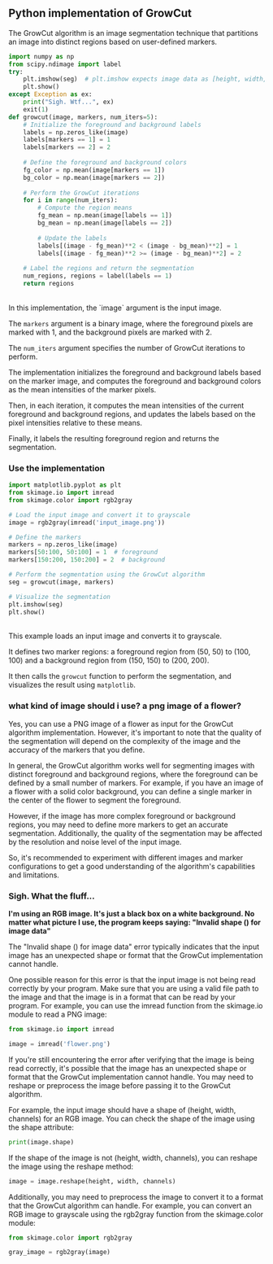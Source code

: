 ## Python implementation of GrowCut

The GrowCut algorithm is an image segmentation technique that partitions an image into distinct regions based on user-defined markers.

```python
import numpy as np
from scipy.ndimage import label
try:
    plt.imshow(seg)  # plt.imshow expects image data as [height, width, 3]
    plt.show()
except Exception as ex:
    print("Sigh. Wtf...", ex)
    exit(1)
def growcut(image, markers, num_iters=5):
    # Initialize the foreground and background labels
    labels = np.zeros_like(image)
    labels[markers == 1] = 1
    labels[markers == 2] = 2
    
    # Define the foreground and background colors
    fg_color = np.mean(image[markers == 1])
    bg_color = np.mean(image[markers == 2])
    
    # Perform the GrowCut iterations
    for i in range(num_iters):
        # Compute the region means
        fg_mean = np.mean(image[labels == 1])
        bg_mean = np.mean(image[labels == 2])
        
        # Update the labels
        labels[(image - fg_mean)**2 < (image - bg_mean)**2] = 1
        labels[(image - fg_mean)**2 >= (image - bg_mean)**2] = 2
    
    # Label the regions and return the segmentation
    num_regions, regions = label(labels == 1)
    return regions
```

<br>
In this implementation, the `image` argument is the input image.

The `markers` argument is a binary image, where the foreground pixels are marked with 1, and the background pixels are marked with 2.

The `num_iters` argument specifies the number of GrowCut iterations to perform.

The implementation initializes the foreground and background labels based on the marker image, and computes the foreground and background colors as the mean intensities of the marker pixels.

Then, in each iteration, it computes the mean intensities of the current foreground and background regions, and updates the labels based on the pixel intensities relative to these means.

Finally, it labels the resulting foreground region and returns the segmentation.

### Use the implementation

```python
import matplotlib.pyplot as plt
from skimage.io import imread
from skimage.color import rgb2gray

# Load the input image and convert it to grayscale
image = rgb2gray(imread('input_image.png'))

# Define the markers
markers = np.zeros_like(image)
markers[50:100, 50:100] = 1  # foreground
markers[150:200, 150:200] = 2  # background

# Perform the segmentation using the GrowCut algorithm
seg = growcut(image, markers)

# Visualize the segmentation
plt.imshow(seg)
plt.show()

```

<br>
This example loads an input image and converts it to grayscale.

It defines two marker regions: a foreground region from (50, 50) to (100, 100) and a background region from (150, 150) to (200, 200).

It then calls the `growcut` function to perform the segmentation, and visualizes the result using `matplotlib`.


### what kind of image should i use?  a png image of a flower?

Yes, you can use a PNG image of a flower as input for the GrowCut algorithm implementation. However, it's important to note that the quality of the segmentation will depend on the complexity of the image and the accuracy of the markers that you define.

In general, the GrowCut algorithm works well for segmenting images with distinct foreground and background regions, where the foreground can be defined by a small number of markers. For example, if you have an image of a flower with a solid color background, you can define a single marker in the center of the flower to segment the foreground.

However, if the image has more complex foreground or background regions, you may need to define more markers to get an accurate segmentation. Additionally, the quality of the segmentation may be affected by the resolution and noise level of the input image.

So, it's recommended to experiment with different images and marker configurations to get a good understanding of the algorithm's capabilities and limitations.

### Sigh. What the fluff...

**I'm using an RGB image.  It's just a black box on a white background.  No matter what picture I use, the program keeps saying: "Invalid shape () for image data"**

The "Invalid shape () for image data" error typically indicates that the input image has an unexpected shape or format that the GrowCut implementation cannot handle.

One possible reason for this error is that the input image is not being read correctly by your program. Make sure that you are using a valid file path to the image and that the image is in a format that can be read by your program. For example, you can use the imread function from the skimage.io module to read a PNG image:

```python
from skimage.io import imread

image = imread('flower.png')
```

If you're still encountering the error after verifying that the image is being read correctly, it's possible that the image has an unexpected shape or format that the GrowCut implementation cannot handle. You may need to reshape or preprocess the image before passing it to the GrowCut algorithm.

For example, the input image should have a shape of (height, width, channels) for an RGB image. You can check the shape of the image using the shape attribute:

```python
print(image.shape)
```

If the shape of the image is not (height, width, channels), you can reshape the image using the reshape method:

```python
image = image.reshape(height, width, channels)
```

Additionally, you may need to preprocess the image to convert it to a format that the GrowCut algorithm can handle. For example, you can convert an RGB image to grayscale using the rgb2gray function from the skimage.color module:

```python
from skimage.color import rgb2gray

gray_image = rgb2gray(image)
```

